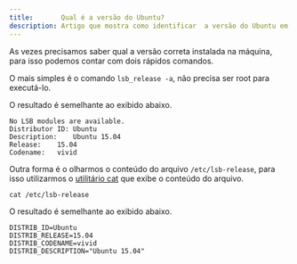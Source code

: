```yaml
---
title:       Qual é a versão do Ubuntu?
description: Artigo que mostra como identificar  a versão do Ubuntu em modo texto  (pelo terminal)
---
```


As vezes precisamos saber qual a versão correta instalada na máquina, para isso podemos contar com dois rápidos comandos.

O mais simples é o comando `lsb_release -a`, não precisa ser root para executá-lo.

O resultado é semelhante ao exibido abaixo.

    No LSB modules are available.
    Distributor ID:	Ubuntu
    Description:	Ubuntu 15.04
    Release:	15.04
    Codename:	vivid

Outra forma é o olharmos o conteúdo do arquivo `/etc/lsb-release`, para isso utilizarmos o 
[utilitário cat](/linux/utilitario-cat/) que exibe o conteúdo do arquivo.

    cat /etc/lsb-release

O resultado é semelhante ao exibido abaixo.

    DISTRIB_ID=Ubuntu
    DISTRIB_RELEASE=15.04
    DISTRIB_CODENAME=vivid
    DISTRIB_DESCRIPTION="Ubuntu 15.04"

